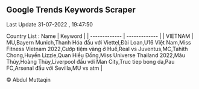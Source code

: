 

## Google Trends Keywords Scraper 
 
Last Update 31-07-2022 , 19:47:50

Country List :
 Name  | Keyword |
| ------------- | ------------- |
| VIETNAM | MU,Bayern Munich,Thanh Hóa đấu với Viettel,Đài Loan,U16 Việt Nam,Miss Fitness Vietnam 2022,Cướp tiệm vàng ở Huế,Real vs Juventus,MC,Tahith Chong,Huyền Lizzie,Quan Hiểu Đồng,Miss Universe Thailand 2022,Mâu Thủy,Hoàng Thùy,Liverpool đấu với Man City,Truc tiep bong da,Pau FC,Arsenal đấu với Sevilla,MU vs atm |



© Abdul Muttaqin 
